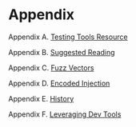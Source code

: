 # Appendix

Appendix A. [Testing Tools Resource](A-Testing_Tools_Resource.md)

Appendix B. [Suggested Reading](B-Suggested_Reading.md)

Appendix C. [Fuzz Vectors](C-Fuzz_Vectors.md)

Appendix D. [Encoded Injection](D-Encoded_Injection.md)

Appendix E. [History](E-History.md)

Appendix F. [Leveraging Dev Tools](F-Leveraging_Dev_Tools.md)
